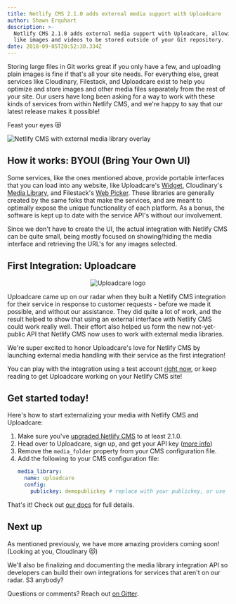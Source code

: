 ```yaml
---
title: Netlify CMS 2.1.0 adds external media support with Uploadcare
author: Shawn Erquhart
description: >-
  Netlify CMS 2.1.0 adds external media support with Uploadcare, allowing files
  like images and videos to be stored outside of your Git repository.
date: 2018-09-05T20:52:30.334Z
---
```

Storing large files in Git works great if you only have a few, and uploading plain images is fine if that's all your site needs. For everything else, great services like Cloudinary, Filestack, and Uploadcare exist to help you optimize and store images and other media files separately from the rest of your site. Our users have long been asking for a way to work with these kinds of services from within Netlify CMS, and we're happy to say that our latest release makes it possible!

Feast your eyes 😻

![Netlify CMS with external media library overlay](/img/netlify-cms-external-media-library.png)

## How it works: BYOUI (Bring Your Own UI)

Some services, like the ones mentioned above, provide portable interfaces that you can load into any website, like Uploadcare's [Widget](https://uploadcare.com/features/widget/), Cloudinary's [Media Library](https://cloudinary.com/documentation/media_library_widget), and Filestack's [Web Picker](https://www.filestack.com/docs/concepts/pickers/#web-picker). These libraries are generally created by the same folks that make the services, and are meant to optimally expose the unique functionality of each platform. As a bonus, the software is kept up to date with the service API's without our involvement.

Since we don't have to create the UI, the actual integration with Netlify CMS can be quite small, being mostly focused on showing/hiding the media interface and retrieving the URL's for any images selected.

## First Integration: Uploadcare

<div style="text-align: center">

![Uploadcare logo](/img/uc-logo-horizontal.svg)

</div>

Uploadcare came up on our radar when they built a Netlify CMS integration for their service in response to customer requests - before we made it possible, and without our assistance. They did quite a lot of work, and the result helped to show that using an external interface with Netlify CMS could work really well. Their effort also helped us form the new not-yet-public API that Netlify CMS now uses to work with external media libraries.

We're super excited to honor Uploadcare's love for Netlify CMS by launching external media handling with their service as the first integration!

You can play with the integration using a test account [right now](https://5b85d3054ed62f29fd759737--cms-demo.netlify.com/#/collections/posts/new), or keep reading to get Uploadcare working on your Netlify CMS site!

## Get started today!

Here's how to start externalizing your media with Netlify CMS and Uploadcare:

1. Make sure you've [upgraded Netlify CMS](/docs/update-the-cms-version/) to at least 2.1.0.
2. Head over to Uploadcare, sign up, and get your API key ([more info](https://uploadcare.com/docs/keys/))
3. Remove the `media_folder` property from your CMS configuration file.
4. Add the following to your CMS configuration file:
   ```yaml
   media_library:
     name: uploadcare
     config:
       publickey: demopublickey # replace with your publickey, or use this just to test
   ```

That's it! Check out [our docs](/docs/uploadcare/) for full details.

## Next up

As mentioned previously, we have more amazing providers coming soon! (Looking at you, Cloudinary 😻)

We'll also be finalizing and documenting the media library integration API so developers can build their own integrations for services that aren't on our radar. S3 anybody?

Questions or comments? Reach out [on Gitter](https://gitter.im/netlify/netlifycms).

